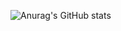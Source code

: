 ![Anurag's GitHub stats](https://github-readme-stats.vercel.app/api?username=dontgiveafuck&show_icons=true&theme=onedark)
